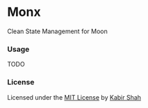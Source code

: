# Monx

Clean State Management for Moon

### Usage

TODO

### License

Licensed under the [MIT License](https://kingpixil.github.io/license) by [Kabir Shah](https://kabir.ml)
